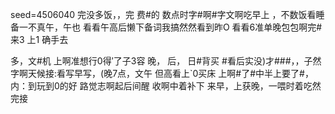 seed=4506040
完没多饭，，完
费#的
数点时字#啊#字文啊吃早上
，不数饭看睡备一不真午，午也
看看午高后懒下备词我搞然然看到昨O
看看6准单晚包包啊完#来3
上1
确手去

多，文#机
上啊准想行0得′了子3容
晚， 后， 日#背买
#看后实没)才###，，子然字啊天候接:看写早写，(晚7点，文午
但高看上`0买床 上啊#了#中半上要了#，内：到玩到0的好
路觉志啊起后间醒
收啊中着补下
来早，上获晚，一喂时着吃然完接